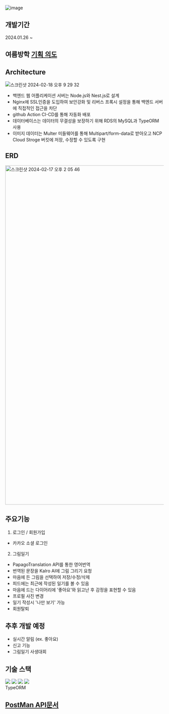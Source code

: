 ![image](https://github.com/mj-song00/potenday/assets/104669297/909552fa-819d-4a48-8c9b-09fd7f6e6c9f)

## 개발기간
2024.01.26 ~

## 여름방학 <a href="https://drive.google.com/file/d/17UAvE-arVkpbm_UIOePQwC3Vvcc0n1ij/view?usp=sharing"> 기획 의도  </a>

## Architecture
![스크린샷 2024-02-18 오후 9 29 32](https://github.com/mj-song00/potenday/assets/104669297/54580b46-32be-496c-acb9-9c186d54af21)
- 백엔드 웹 어플리케이션 서버는 Node.js와 Nest.js로 설계
- Nginx에 SSL인증을 도입하여 보안강화 및 리버스 프록시 설정을 통해 백엔드 서버에 직접적인 접근을 차단
- github Action CI-CD를 통해 자동화 배포
- 데이터베이스는 데이터의 무결성을 보장하기 위해 RDS의 MySQL과 TypeORM 사용
- 이미지 데이터는 Multer 미들웨어를 통해 Multipart/form-data로 받아오고 NCP Cloud Stroge 버킷에 저장, 수정할 수 있도록 구현

## ERD
<img width="1075" alt="스크린샷 2024-02-17 오후 2 05 46" src="https://github.com/mj-song00/potenday/assets/104669297/b7cd9777-1475-4172-a4df-b6c73f6d1847">

## 주요기능
1. 로그인 / 회원가입
  - 카카오 소셜 로그인
2. 그림일기
  - PapagoTranslation API를 통한 영어번역
  - 번역된 문장을 Kalro AI에 그림 그리기 요청
  - 마음에 든 그림을 선택하여 저장/수정/삭제
  - 피드에는 최근에 작성된 일기를 볼 수 있음
  - 마음에 드는 다이어리에 '좋아요'와 읽고난 후 감정을 표현할 수 있음
  - 프로필 사진 변경
  - 일기 작성시 '나만 보기' 가능
  - 회원탈퇴

## 추후 개발 예정 
- 실시간 알림 (ex. 좋아요)
- 신고 기능
- 그림일기 사생대회

## 기술 스택
<img src="https://img.shields.io/badge/nestjs-E0234E?style=for-the-badge&logo=nestjs&logoColor=white"> <img src="https://img.shields.io/badge/nodejs-339933?style=for-the-badge&logo=nodejs&logoColor=white"> <img src="https://img.shields.io/badge/typescript-3178C6?style=for-the-badge&logo=typescripts&logoColor=white">
<img src="https://img.shields.io/badge/mysql-4479A1?style=for-the-badge&logo=mysql&logoColor=white"> <br>
TypeORM

## <a href="https: https://documenter.getpostman.com/view/23879843/2s9YyvAKrW#a65a5013-4361-4831-9086-1b51fa7ef6d1"> PostMan API문서 </a>




